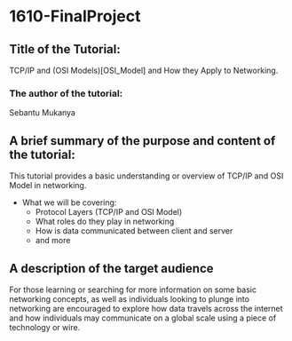 # 1610-FinalProject

## Title of the Tutorial: 
TCP/IP and (OSI Models)[OSI_Model] and How they Apply to Networking.

### The author of the tutorial: 
Sebantu Mukanya

## A brief summary of the purpose and content of the tutorial: 
This tutorial provides a basic understanding or overview of TCP/IP and OSI Model in networking.
  * What we will be covering:
    * Protocol Layers (TCP/IP and OSI Model)
    * What roles do they play in networking
    * How is data communicated between client and server
    * and more
   
## A description of the target audience
For those learning or searching for more information on some basic networking concepts, as well as individuals looking to plunge into networking are encouraged to explore how data travels across the internet 
and how individuals may communicate on a global scale using a piece of technology or wire.

